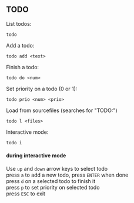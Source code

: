 ## TODO

List todos:
```
todo
```

Add a todo:
```
todo add <text>
```

Finish a todo:
```
todo do <num>
```

Set priority on a todo (0 or 1):
```
todo prio <num> <prio>
```

Load from sourcefiles (searches for "TODO:")
```
todo l <files>
```

Interactive mode:
```
todo i
```

#### during interactive mode

Use `up` and `down` arrow keys to select todo  
press `a` to add a new todo, press `ENTER` when done  
press `d` on a selected todo to finish it  
press `p` to set priority on selected todo  
press `ESC` to exit  



